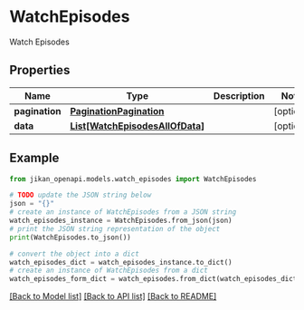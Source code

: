 # WatchEpisodes

Watch Episodes

## Properties

Name | Type | Description | Notes
------------ | ------------- | ------------- | -------------
**pagination** | [**PaginationPagination**](PaginationPagination.md) |  | [optional] 
**data** | [**List[WatchEpisodesAllOfData]**](WatchEpisodesAllOfData.md) |  | [optional] 

## Example

```python
from jikan_openapi.models.watch_episodes import WatchEpisodes

# TODO update the JSON string below
json = "{}"
# create an instance of WatchEpisodes from a JSON string
watch_episodes_instance = WatchEpisodes.from_json(json)
# print the JSON string representation of the object
print(WatchEpisodes.to_json())

# convert the object into a dict
watch_episodes_dict = watch_episodes_instance.to_dict()
# create an instance of WatchEpisodes from a dict
watch_episodes_form_dict = watch_episodes.from_dict(watch_episodes_dict)
```
[[Back to Model list]](../README.md#documentation-for-models) [[Back to API list]](../README.md#documentation-for-api-endpoints) [[Back to README]](../README.md)


